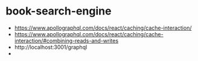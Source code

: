 # book-search-engine

- https://www.apollographql.com/docs/react/caching/cache-interaction/
- https://www.apollographql.com/docs/react/caching/cache-interaction/#combining-reads-and-writes
- http://localhost:3001/graphql
- 